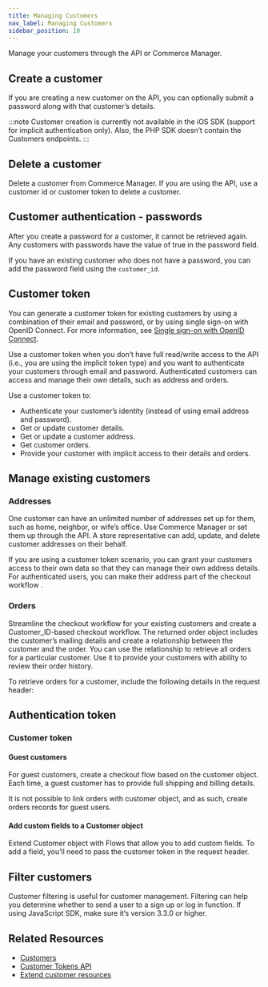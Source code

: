 ```yaml
---
title: Managing Customers
nav_label: Managing Customers
sidebar_position: 10
---
```


Manage your customers through the API or Commerce Manager.

## Create a customer

If you are creating a new customer on the API, you can optionally submit a password along with that customer’s details.

:::note
Customer creation is currently not available in the iOS SDK (support for implicit authentication only). Also, the PHP SDK doesn’t contain the Customers endpoints.
:::

## Delete a customer

Delete a customer from Commerce Manager. If you are using the API, use a customer id or customer token to delete a customer.

## Customer authentication - passwords

After you create a password for a customer, it cannot be retrieved again. Any customers with passwords have the value of true in the password field.

If you have an existing customer who does not have a password, you can add the password field using the `customer_id`.

## Customer token

You can generate a customer token for existing customers by using a combination of their email and password, or by using single sign-on with OpenID Connect. For more information, see [Single sign-on with OpenID Connect](/guides/Authentication/get-single-sign-on-customer-token).

Use a customer token when you don’t have full read/write access to the API (i.e., you are using the implicit token type) and you want to authenticate your customers through email and password. Authenticated customers can access and manage their own details, such as address and orders.

Use a customer token to:

- Authenticate your customer’s identity (instead of using email address and password).
- Get or update customer details.
- Get or update a customer address.
- Get customer orders.
- Provide your customer with implicit access to their details and orders.

## Manage existing customers

### Addresses

One customer can have an unlimited number of addresses set up for them, such as home, neighbor, or wife’s office. Use Commerce Manager or set them up through the API. A store representative can add, update, and delete customer addresses on their behalf.

If you are using a customer token scenario, you can grant your customers access to their own data so that they can manage their own address details. For authenticated users, you can make their address part of the checkout workflow .

### Orders

Streamline the checkout workflow for your existing customers and create a Customer_ID-based checkout workflow. The returned order object includes the customer’s mailing details and create a relationship between the customer and the order. You can use the relationship to retrieve all orders for a particular customer. Use it to provide your customers with ability to review their order history.

To retrieve orders for a customer, include the following details in the request header:

## Authentication token

### Customer token

#### Guest customers

For guest customers, create a checkout flow based on the customer object. Each time, a guest customer has to provide full shipping and billing details.

It is not possible to link orders with customer object, and as such, create orders records for guest users.

#### Add custom fields to a Customer object

Extend Customer object with Flows that allow you to add custom fields. To add a field, you’ll need to pass the customer token in the request header.

## Filter customers

Customer filtering is useful for customer management. Filtering can help you determine whether to send a user to a sign up or log in function. If using JavaScript SDK, make sure it’s version 3.3.0 or higher.

## Related Resources

- [Customers](https://beta.elasticpath.dev/docs/commerce-cloud/customer-management/customers)
- [Customer Tokens API](https://beta.elasticpath.dev/docs/commerce-cloud/customer-management/customer-managment-api/customer-tokens)
- [Extend customer resources](/guides/Customers/extend-customer-resources)
